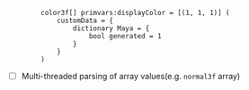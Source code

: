 
```
        color3f[] primvars:displayColor = [(1, 1, 1)] (
            customData = {
                dictionary Maya = {
                    bool generated = 1
                }
            }
        )
```


* [ ] Multi-threaded parsing of array values(e.g. `normal3f` array)
